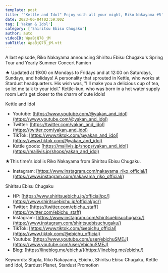 ```yaml
---
template: post
title: '"Kettle and Idol" Enjoy with all your might, Riko Nakayama #5'
date: 2023-06-04T02:59:00Z
tag: ['Yakan & Idol']
category: ['Shiritsu Ebisu Chugaku']
author: auto 
videoID: WpaBjQ78_jM
subTitle: WpaBjQ78_jM.vtt
---
```

A last episode, Riko Nakayama announcing Shiritsu Ebisu Chugaku's Spring Tour and Yearly Summer Concert Famien

★ Updated at 19:00 on Mondays to Fridays and at 12:00 on Saturdays, Sundays, and holidays!
A personality that sprouted in Kettle, who works at Stardust headquarters.
His wish was, "I'll make you a delicious cup of tea, so let me talk to your idol."
Kettle-kun, who was born in a hot water supply room
Let's get closer to the charm of cute idols!

Kettle and Idol

- Youtube: [https://www.youtube.com/@yakan_and_idol](https://www.youtube.com/@yakan_and_idol)
- Twitter: [https://twitter.com/yakan_and_idol](https://twitter.com/yakan_and_idol)
- TikTok: [https://www.tiktok.com/@yakan_and_idol](https://www.tiktok.com/@yakan_and_idol)
- Kettle goods: [https://mailivis.jp/shops/yakan_and_idol](https://mailivis.jp/shops/yakan_and_idol)


★This time's idol is Riko Nakayama from Shiritsu Ebisu Chugaku.

- Instagram: [https://www.instagram.com/nakayama_riko_official/](https://www.instagram.com/nakayama_riko_official/)

Shiritsu Ebisu Chugaku

- HP: [https://www.shiritsuebichu.jp/official/pc/](https://www.shiritsuebichu.jp/official/pc/)
- Twitter: [https://twitter.com/ebichu_staff](https://twitter.com/ebichu_staff)
- Instagram: [https://www.instagram.com/shiritsuebisuchugaku/](https://www.instagram.com/shiritsuebisuchugaku/)
- TikTok: [https://www.tiktok.com/@ebichu_official](https://www.tiktok.com/@ebichu_official)
- Youtube: [https://www.youtube.com/user/ebichuSMEJ](https://www.youtube.com/user/ebichuSMEJ)
- Blog: [https://lineblog.me/ebichu/](https://lineblog.me/ebichu/)

Keywords: Stapla, Riko Nakayama, Ebichu,  Shiritsu Ebisu Chugaku, Kettle and Idol, Stardust Planet, Stardust Promotion